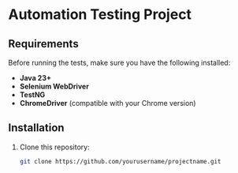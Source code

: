 # Automation Testing Project

## Requirements
Before running the tests, make sure you have the following installed:
- **Java 23+**
- **Selenium WebDriver**
- **TestNG**
- **ChromeDriver** (compatible with your Chrome version)

## Installation
1. Clone this repository:
   ```bash
   git clone https://github.com/yourusername/projectname.git
